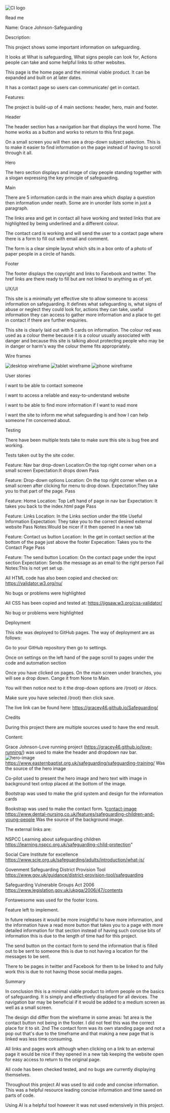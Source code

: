
![CI logo](https://codeinstitute.s3.amazonaws.com/fullstack/ci_logo_small.png)

Read me 

Name: Grace Johnson-Safeguarding 

 

Description: 

This project shows some important information on safeguarding.  

It looks at What is safeguarding, What signs people can look for, Actions people can take and some helpful links to other websites.  

This page is the home page and the minimal viable product. It can be expanded and built on at later dates.  

It has a contact page so users can communicate/ get in contact. 

 

Features: 

The project is build-up of 4 main sections: header, hero, main and footer.  

Header 

The header section has a navigation bar that displays the word home. The home works as a button and works to return to this first page.  

On a small screen you will then see a drop-down subject selection. This is to make it easier to find information on the page instead of having to scroll through it all. 

Hero 

The hero section displays and image of clay people standing together with a slogan expressing the key principle of safeguarding. 

Main 

There are 5 information cards in the main area which display a question then information under neath. Some are in unorder lists some in just a paragraph. 

The links area and get in contact all have working and tested links that are highlighted by being underlined and a different colour.  

The contact card is working and will send the user to a contact page where there is a form to fill out with email and comment.  

The form is a clear simple layout which sits in a box onto of a photo of paper people in a circle of hands. 

Footer 

The footer displays the copyright and links to Facebook and twitter. The href links are there ready to fill but are not linked to anything as of yet. 

 

UX/UI 

This site is a minimally yet effective site to allow someone to access information on safeguarding. It defines what safeguarding is, what signs of abuse or neglect they could look for, actions they can take, useful information they can access to gather more information and a place to get in contact if there are further enquiries. 

This site is clearly laid out with 5 cards on information. The colour red was used as a colour theme because it is a colour usually associated with danger and because this site is talking about protecting people who may be in danger or harm's way the colour theme fits appropriately. 

Wire frames 

![desktop wireframe](assets/images/wireframe1.png)
![tablet wireframe](assets/images/wireframe2.png)
![phone wireframe](assets/images/wireframe3.png)

User stories 

I want to be able to contact someone 

I want to access a reliable and easy-to-understand website 

I want to be able to find more information if I want to read more 

I want the site to inform me what safeguarding is and how I can help someone I'm concerned about. 


Testing 

There have been multiple tests take to make sure this site is bug free and working. 

Tests taken out by the site coder. 

Feature: Nav bar drop-down 
Location:On the top right corner when on a small screen 
Expectation:It drops down 
Pass 

Feature: Drop-down options
Location: On the top right corner when on a small screen after clicking for menu to drop down. 
Expectation:They take you to that part of the page. 
Pass 

Feature: Home
Location: Top Left hand of page in nav bar 
Expectation: It takes you back to the index.html page 
Pass 

Feature: Links
Location: In the Links section under the title Useful Information 
Expectation: They take you to the correct desired external website 
Pass 
Notes:Would be nicer if it then opened in a new tab 

Feature: Contact us button
Location: In the get in contact section at the bottom of the page just above the footer 
Expecation: Takes you to the Contact Page 
Pass 

Feature: The send button
Location: On the contact page under the input section 
Expectation: Sends the message as an email to the right person 
Fail 
Notes:This is not yet set up. 

 
All HTML code has also been copied and checked on: https://validator.w3.org/nu/ 

No bugs or problems were highlighted 

All CSS has been copied and tested at: https://jigsaw.w3.org/css-validator/ 

No bug or problems were highlighted 

 
Deployment 

This site was deployed to GitHub pages. The way of deployment are as follows: 

Go to your GitHub repository then go to settings. 

Once on settings on the left hand of the page scroll to pages under the code and automation section  

Once you have clicked on pages. On the main screen under branches, you will see a drop down. Cange it from None to Main. 

You will then notice next to it the drop-down options are /(root) or /docs. 

Make sure you have selected /(root) then click save. 

The live link can be found here: https://gracey46.github.io/Safeguarding/ 

 

 

Credits 

During this project there are multiple sources used to have the end result.  

Content: 

Grace Johnson-Love running project (https://gracey46.github.io/love-running/) was used to make the header and dropdown nav bar. 
![hero-image](assets/images/hero-image2.png)
https://www.easternbaptist.org.uk/safeguarding/safeguarding-training/  Was the source of the hero image 

Co-pilot used to present the hero image and hero text with image in background text ontop placed at the bottom  of the image.

Bootstrap was used to make the grid system and design for the information cards 

Bookstrap was used to make the contact form. 
1[contact-image](assets/images/contact-image2.png)
https://www.dental-nursing.co.uk/features/safeguarding-children-and-young-people Was the source of the background image. 

The external links are: 

NSPCC Learning about safeguarding children https://learning.nspcc.org.uk/safeguarding-child-protection" 

Social Care Institute for excellence https://www.scie.org.uk/safeguarding/adults/introduction/what-is/ 

Govenment Safeguarding District Provision Tool https://www.gov.uk/guidance/district-provision-tool/safeguarding 

Safeguarding Vulnerable Groups Act 2006 https://www.legislation.gov.uk/ukpga/2006/47/contents 
 
Fontawesome was used for the footer Icons.



Feature left to implement. 

In future releases it would be more insightful to have more information, and the information have a read more button that takes you to a page with more detailed information for that section instead of having such concise bits of information this is due to the length of time had for this project.  

The send button on the contact form to send the information that is filled out to be sent to someone this is due to not having a location for the messages to be sent.  

There to be pages in twitter and Facebook for them to be linked to and fully work this is due to not having those social media pages. 


Summary 

In conclusion this is a minimal viable product to inform people on the basics of safeguarding. It is simply and effectively displayed for all devices. The navigation bar may be beneficial if it would be added to a medium screen as well as a small screen.  

The design did differ from the wireframe in some areas: 1st area is the contact button not being in the footer. I did not feel this was the correct place for it to sit. 2nd The contact form was its own standing page and not a pop out that's due to the timeframe and that making a new page that is linked was less time consuming. 

All links and pages work although when clicking on a link to an external page it would be nice if they opened in a new tab keeping the website open for easy access to return to the original page. 

All code has been checked tested, and no bugs are currently displaying themselves.  

Throughout this project AI was used to aid code and concise information. This was a helpful resource leading concise information and time saved on parts of code.  

Using AI is a helpful tool however it was not used extensively in this project. 